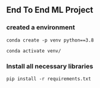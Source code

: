 ## End To End ML Project

### created a environment
```
conda create -p venv python==3.8

conda activate venv/
```
### Install all necessary libraries
```
pip install -r requirements.txt

